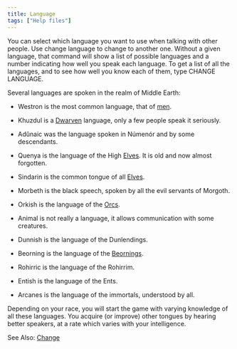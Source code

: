 ```yaml
---
title: Language
tags: ["Help files"]
---
```

You can select which language you want to use when talking with other
people. Use change language <language> to change to another one. Without
a given language, that command will show a list of possible languages
and a number indicating how well you speak each language. To get a list
of all the languages, and to see how well you know each of them, type
CHANGE LANGUAGE.

Several languages are spoken in the realm of Middle Earth:

- Westron is the most common language, that of [men](Man "wikilink").

<!-- -->

- Khuzdul is a [Dwarven](Dwarf "wikilink") language, only a few people
  speak it seriously.

<!-- -->

- Adûnaic was the language spoken in Númenór and by some descendants.

<!-- -->

- Quenya is the language of the High [Elves](Elf "wikilink"). It is old
  and now almost forgotten.

<!-- -->

- Sindarin is the common tongue of all [Elves](Elf "wikilink").

<!-- -->

- Morbeth is the black speech, spoken by all the evil servants of
  Morgoth.

<!-- -->

- Orkish is the language of the [Orcs](Orc "wikilink").

<!-- -->

- Animal is not really a language, it allows communication with some
  creatures.

<!-- -->

- Dunnish is the language of the Dunlendings.

<!-- -->

- Beorning is the language of the [Beornings](Beorning "wikilink").

<!-- -->

- Rohirric is the language of the Rohirrim.

<!-- -->

- Entish is the language of the Ents.

<!-- -->

- Arcanes is the language of the immortals, understood by all.

Depending on your race, you will start the game with varying knowledge
of all these languages. You acquire (or improve) other tongues by
hearing better speakers, at a rate which varies with your intelligence.

See Also: [Change](Change "wikilink")
